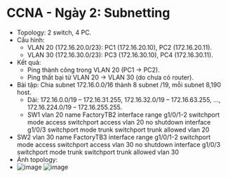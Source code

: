 # CCNA - Ngày 2: Subnetting
- Topology: 2 switch, 4 PC.
- Cấu hình:
  - VLAN 20 (172.16.20.0/23): PC1 (172.16.20.10), PC2 (172.16.20.11).
  - VLAN 30 (172.16.30.0/23): PC3 (172.16.30.10), PC4 (172.16.30.11).
- Kết quả: 
  - Ping thành công trong VLAN 20 (PC1 → PC2).
  - Ping thất bại từ VLAN 20 → VLAN 30 (do chưa có router).
- Bài tập: Chia subnet 172.16.0.0/16 thành 8 subnet /19, mỗi subnet 8,190 host.
  - Dải: 172.16.0.0/19 – 172.16.31.255, 172.16.32.0/19 – 172.16.63.255, ..., 172.16.224.0/19 – 172.16.255.255.
  - SW1
vlan 20
name FactoryTB2
interface range g1/0/1-2
switchport mode access
switchport access vlan 20
no shutdown
interface g1/0/3
switchport mode trunk
switchport trunk allowed vlan 20
- SW2
vlan 30
name FactoryTB3
interface range g1/0/1-2
switchport mode access
switchport access vlan 30
no shutdown
interface g1/0/3
switchport mode trunk
switchport trunk allowed vlan 30
- Ảnh topology:
- ![image](https://github.com/user-attachments/assets/c659df71-326e-4b86-bc4b-5e0a7fa85555)
![image](https://github.com/user-attachments/assets/fcc07366-7a10-4e74-b2b8-40d6c441fd4a)
